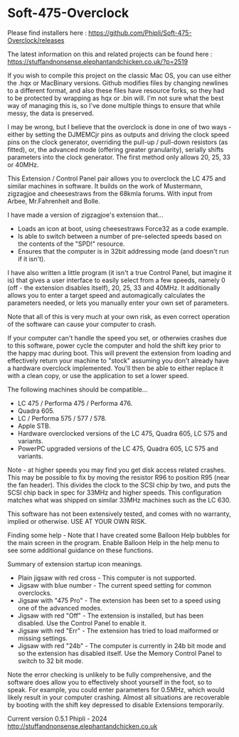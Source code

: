 # Soft-475-Overclock

Please find installers here : https://github.com/Phipli/Soft-475-Overclock/releases

The latest information on this and related projects can be found here : https://stuffandnonsense.elephantandchicken.co.uk/?p=2519

If you wish to compile this project on the classic Mac OS, you can use either the .hqx or MacBinary versions. Github modifies files by changing newlines to a different format, and also these files have resource forks, so they had to be protected by wrapping as hqx or .bin will. I'm not sure what the best way of managing this is, so I've done multiple things to ensure that while messy, the data is preserved.

I may be wrong, but I believe that the overclock is done in one of two ways - either by setting the DJMEMCjr pins as outputs and driving the clock speed pins on the clock generator, overriding the pull-up / pull-down resistors (as fitted), or, the advanced mode (offering greater granularity), serially shifts parameters into the clock generator. The first method only allows 20, 25, 33 or 40MHz.

This Extension / Control Panel pair allows you to overclock the LC 475 and similar machines in software. It builds on the work of Mustermann, zigzagjoe and cheesestraws from the 68kmla forums. With input from Arbee, Mr.Fahrenheit and Bolle.

I have made a version of zigzagjoe's extension that...
- Loads an icon at boot, using cheesestraws Force32 as a code example.
- Is able to switch between a number of pre-selected speeds based on the contents of the "SPD!" resource.
- Ensures that the computer is in 32bit addressing mode (and doesn't run if it isn't).

I have also written a little program (it isn't a true Control Panel, but imagine it is) that gives a user interface to easily select from a few speeds, namely 0 (off - the extension disables itself), 20, 25, 33 and 40MHz. It additionally allows you to enter a target speed and automagically calculates the parameters needed, or lets you manually enter your own set of parameters.

Note that all of this is very much at your own risk, as even correct operation of the software can cause your computer to crash.

If your computer can't handle the speed you set, or otherwies crashes due to this software, power cycle the computer and hold the shift key prior to the happy mac during boot. This will prevent the extension from loading and effectively return your machine to "stock" assuming you don't already have a hardware overclock implemented. You'll then be able to either replace it with a clean copy, or use the application to set a lower speed.

The following machines should be compatible...
- LC 475 / Performa 475 / Performa 476.
- Quadra 605.
- LC / Performa 575 / 577  / 578.
- Apple STB.
- Hardware overclocked versions of the LC 475, Quadra 605, LC 575 and variants.
- PowerPC upgraded versions of the LC 475, Quadra 605, LC 575 and variants.

Note - at higher speeds you may find you get disk access related crashes. This may be possible to fix by moving the resistor R96 to position R95 (near the fan header). This divides the clock to the SCSI chip by two, and puts the SCSI chip back in spec for 33MHz and higher speeds. This configuration matches what was shipped on similar 33MHz machines such as the LC 630.

This software has not been extensively tested, and comes with no warranty, implied or otherwise. USE AT YOUR OWN RISK.

Finding some help - Note that I have created some Balloon Help bubbles for the main screen in the program. Enable Balloon Help in the help menu to see some additional guidance on these functions.

Summary of extension startup icon meanings.

- Plain jigsaw with red cross - This computer is not supported.
- Jigsaw with blue number - The current speed setting for common overclocks.
- Jigsaw with "475 Pro" - The extension has been set to a speed using one of the advanced modes.
- Jigsaw with red "Off" - The extension is installed, but has been disabled. Use the Control Panel to enable it.
- Jigsaw with red "Err" - The extension has tried to load malformed or missing settings.
- Jigsaw with red "24b" - The computer is currently in 24b bit mode and so the extension has disabled itself. Use the Memory Control Panel to switch to 32 bit mode.

Note the error checking is unlikely to be fully comprehensive, and the software does allow you to effectively shoot yourself in the foot, so to speak. For example, you could enter parameters for 0.5MHz, which would likely result in your computer crashing. Almost all situations are recoverable by booting with the shift key depressed to disable Extensions temporarily.

Current version 0.5.1
Phipli - 2024
http://stuffandnonsense.elephantandchicken.co.uk

